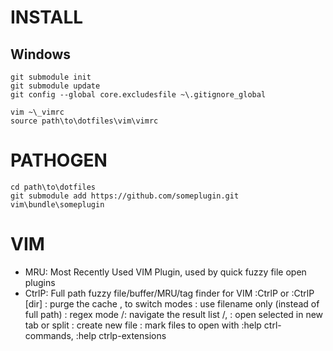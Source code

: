 INSTALL
=======

Windows
-------

    git submodule init
    git submodule update
    git config --global core.excludesfile ~\.gitignore_global

    vim ~\_vimrc 
    source path\to\dotfiles\vim\vimrc

PATHOGEN
========

    cd path\to\dotfiles
    git submodule add https://github.com/someplugin.git vim\bundle\someplugin


VIM
===

* MRU: Most Recently Used VIM Plugin, used by quick fuzzy file open plugins
* CtrlP: Full path fuzzy file/buffer/MRU/tag finder for VIM
  :CtrlP or :CtrlP [dir]
  <F5>: purge the cache
  <c-f>, <c-b> to switch modes
  <c-d>: use filename only (instead of full path)
  <c-r>: regex mode
  <c-j>/<c-k>: navigate the result list
  <c-t>/<c-v>, <c-x>: open selected in new tab or split
  <c-y>: create new file
  <c-z>: mark files to open with <c-o>
  :help ctrl-commands, :help ctrlp-extensions

